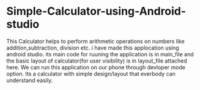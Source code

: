 # Simple-Calculator-using-Android-studio
This Calculator helps to perform arithmetic operations on numbers like addition,subtraction, division etc.
i have made this applocation using android studio.
its main code for ruuning the application is in main_file and the basic layout of calculator(for user visibility) is in layout_file attached here.
We can run this application on our phone through devloper mode option.
Its a  calculator with simple design/layout that everbody can understand easily.


